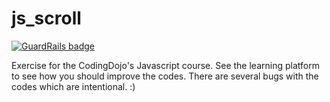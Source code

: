js_scroll
=========

[![GuardRails badge](https://badges.production.guardrails.io/shtakai/js_scroll.svg)](https://www.guardrails.io)

Exercise for the CodingDojo's Javascript course.  See the learning platform to see how you should improve the codes.  There are several bugs with the codes which are intentional. :)

